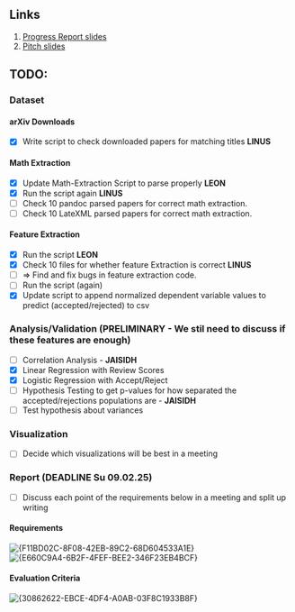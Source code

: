 ## Links
1. [Progress Report slides](https://docs.google.com/presentation/d/1_PjO-GfJQZqyeoo8zNLkMZTwyhgaAacsFf13Zkqffbw)
2. [Pitch slides](https://docs.google.com/presentation/d/1bfmJSNTjsVf3nUE4XK-0xGi1dQ5PNYb1yLFsbIL4m-Y)

## TODO:
### Dataset
#### arXiv Downloads
- [x] Write script to check downloaded papers for matching titles **LINUS**
#### Math Extraction
- [x] Update Math-Extraction Script to parse properly **LEON**
- [x] Run the script again **LINUS**
- [ ] Check 10 pandoc parsed papers for correct math extraction.
- [ ] Check 10 LateXML parsed papers for correct math extraction.

#### Feature Extraction
- [x] Run the script **LEON**
- [x] Check 10 files for whether feature Extraction is correct **LINUS**
- [ ] => Find and fix bugs in feature extraction code.
- [ ] Run the script (again)
- [x] Update script to append normalized dependent variable values to predict (accepted/rejected) to csv

### Analysis/Validation (PRELIMINARY - We stil need to discuss if these features are enough)
- [ ] Correlation Analysis - **JAISIDH**
- [x] Linear Regression with Review Scores
- [x] Logistic Regression with Accept/Reject
- [ ] Hypothesis Testing to get p-values for how separated the accepted/rejections populations are - **JAISIDH**
- [ ] Test hypothesis about variances

### Visualization 
- [ ] Decide which visualizations will be best in a meeting

### Report (**DEADLINE Su 09.02.25**)
- [ ] Discuss each point of the requirements below in a meeting and split up writing
#### Requirements
![{F11BD02C-8F08-42EB-89C2-68D604533A1E}](https://github.com/user-attachments/assets/640ab4c4-2b49-46ed-8ff3-95cdf685ba9d)
![{E660C9A4-6B2F-4FEF-BEE2-346F23EB4BCF}](https://github.com/user-attachments/assets/38bb40a7-ed35-478a-af74-b26208f3630f)

#### Evaluation Criteria
![{30862622-EBCE-4DF4-A0AB-03F8C1933B8F}](https://github.com/user-attachments/assets/5dbab0f0-5e1d-40d7-b1a4-9facf17c3fb3)

